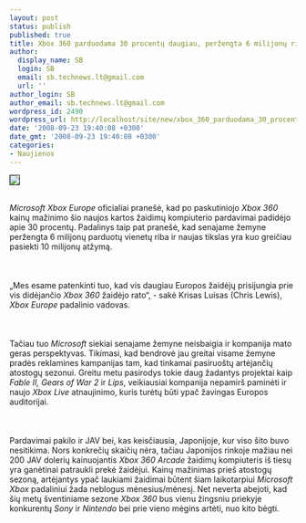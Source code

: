```yaml
---
layout: post
status: publish
published: true
title: Xbox 360 parduodama 30 procentų daugiau, peržengta 6 milijonų riba Europoje
author:
  display_name: SB
  login: SB
  email: sb.technews.lt@gmail.com
  url: ''
author_login: SB
author_email: sb.technews.lt@gmail.com
wordpress_id: 2490
wordpress_url: http://localhost/site/new/xbox_360_parduodama_30_procentu_daugiau__perzengta_6_milijonu_riba_europoje/
date: '2008-09-23 19:40:08 +0300'
date_gmt: '2008-09-23 19:40:08 +0300'
categories:
- Naujienos
---
```

<div class="imgright"><img src="http://tbn0.google.com/images?q=tbn:qQsoCnI0DyP9FM:http://lastshepard.files.wordpress.com/2008/05/xbox-360-logo.jpg" border="1"></div>
<p><br><i>Microsoft Xbox Europe</i> oficialiai pranešė, kad po paskutiniojo <i>Xbox 360</i> kainų mažinimo šio naujos kartos žaidimų kompiuterio pardavimai padidėjo apie 30 procentų. Padalinys taip pat pranešė, kad senajame žemyne peržengta 6 milijonų parduotų vienetų riba ir naujas tikslas yra kuo greičiau pasiekti 10 milijonų atžymą.<br />
<br><br />
<br>„Mes esame patenkinti tuo, kad vis daugiau Europos žaidėjų prisijungia prie vis didėjančio <i>Xbox 360</i> žaidėjo rato“, - sakė Krisas Luisas (Chris Lewis), <i>Xbox Europe</i> padalinio vadovas.<br />
<br><br />
<br>Tačiau tuo <i>Microsoft</i> siekiai senajame žemyne neisbaigia ir kompanija mato geras perspektyvas. Tikimasi, kad bendrovė jau greitai visame žemyne pradės reklamines kampanijas tam, kad tinkamai pasiruoštų artėjančių atostogų sezonui. Greitu metu pasirodys tokie daug žadantys projektai kaip <i>Fable II, Gears of War 2</i> ir <i>Lips</i>, veikiausiai kompanija nepamirš paminėti ir naujo <i>Xbox Live</i> atnaujinimo, kuris turėtų būti ypač žavingas Europos auditorijai.<br />
<br><br />
<br>Pardavimai pakilo ir JAV bei, kas keisčiausia, Japonijoje, kur viso šito buvo nesitikima. Nors konkrečių skaičių nėra, tačiau Japonijos rinkoje mažiau nei 200 JAV dolerių kainuojantis <i>Xbox 360 Arcade</i> žaidimų kompiuteris iš tiesų yra ganėtinai patraukli prekė žaidėjui. Kainų mažinimas prieš atostogų sezoną, artėjantys ypač laukiami žaidimai būtent šiam laikotarpiui <i>Microsoft Xbox</i> padaliniui žada neblogus mėnesius/mėnesį. Net neverta abejoti, kad šių metų šventiniame sezone <i>Xbox 360</i> bus vienu žingsniu priekyje konkurentų <i>Sony</i> ir <i>Nintendo</i> bei prie vieno mėgins artėti, nuo kito bėgti.<br />
<br><br />
<br><br />
<br></p>
